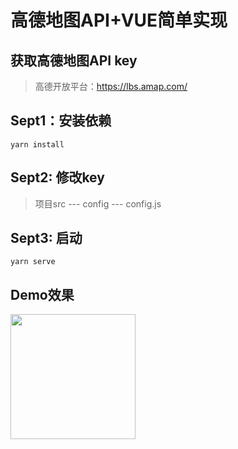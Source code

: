 # 高德地图API+VUE简单实现

## 获取高德地图API key 
> 高德开放平台：https://lbs.amap.com/

## Sept1：安装依赖
```
yarn install
```
## Sept2: 修改key
> 项目src --- config --- config.js
## Sept3: 启动
```
yarn serve
```
## Demo效果
<img src="https://github.com/pokerLife/rookie-practice/blob/master/vue/sgcc-app-bus/map.png" width="200"/>
